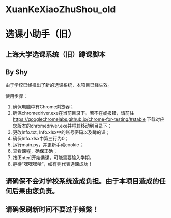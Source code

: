 # XuanKeXiaoZhuShou_old
# 选课小助手（旧）
## 上海大学选课系统（旧）蹲课脚本
## By Shy

由于学校已经推出了新的选课系统，本项目已经失效。

使用步骤：
1. 确保电脑中有Chrome浏览器；
2. 确保chromedriver.exe在当前目录下。若不在或报错，请前往 https://googlechromelabs.github.io/chrome-for-testing/#stable 下载对应您版本的chromedriver.exe并将其移动到目录下；
3. 更改Info.txt, Info.xlsx中的账号密码以及蹲的课；
4. 确保Info.xlsx中第三行为0；
5. 运行main.py，并更新手动cookie；
6. 查看课程，确保正确；
7. 按[Enter]开始选课，可能需要输入学期。
8. 静待“嘿嘿嘿哈”，如有则代表选课成功！

## 请确保不会对学校系统造成负担。由于本项目造成的任何后果由您负责。
## 请确保刷新时间不要过于频繁！
